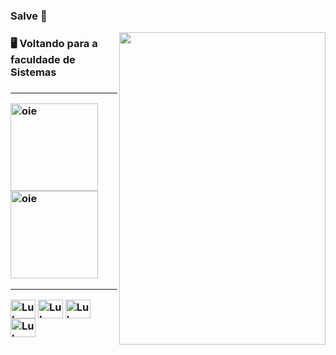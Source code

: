 ### Salve 👋
<p>
<img align="right" height="500" width="330" src="https://i.pinimg.com/originals/a2/e0/f3/a2e0f31030cd20e520883d0cc12f48f0.gif">
<p/>

<h3>🖥️ Voltando para a faculdade de Sistemas <h3/>
 
<hr> 
<div>
  <img height="140em" src="https://github-readme-stats.vercel.app/api?username=lucashsousa&show_icons=true&theme=midnight-purple&include_all_commits=true&count_private=true" alt="oie"/>
  <img height="140em" src="https://github-readme-stats.vercel.app/api/top-langs/?username=lucashsousa&layout=compact&show_icons=true&theme=midnight-purple&count_private=true&%22/%3E" alt="oie"/>
<div/>
  
<hr> 
<div style="display: inline_block">
  <img align="center" alt="Lubs-HTML" height="30" width="40" src="https://cdn.jsdelivr.net/gh/devicons/devicon/icons/html5/html5-original.svg">
  <img align="center" alt="Lubs-JS" height="30" width="40" src="https://cdn.jsdelivr.net/gh/devicons/devicon/icons/javascript/javascript-original.svg">
  <img align="center" alt="Lubs-REACT" height="30" width="40" src="https://cdn.jsdelivr.net/gh/devicons/devicon/icons/react/react-original.svg">
  <img align="center" alt="Lubs-TS" height="30" width="40" src="https://cdn.jsdelivr.net/gh/devicons/devicon/icons/typescript/typescript-original.svg">
<div/>
